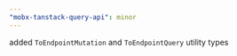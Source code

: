 ```yaml
---
"mobx-tanstack-query-api": minor
---
```


added `ToEndpointMutation` and `ToEndpointQuery` utility types
